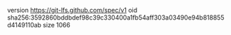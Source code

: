 version https://git-lfs.github.com/spec/v1
oid sha256:3592860bddbdef98c39c330400a1fb54aff303a03490e94b818855d4149110ab
size 1066
